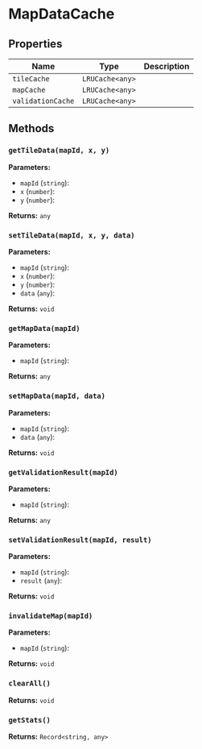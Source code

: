 # MapDataCache

## Properties

| Name | Type | Description |
|------|------|-------------|
| `tileCache` | `LRUCache<any>` |  |
| `mapCache` | `LRUCache<any>` |  |
| `validationCache` | `LRUCache<any>` |  |

## Methods

### `getTileData(mapId, x, y)`

**Parameters:**

- `mapId` (`string`): 
- `x` (`number`): 
- `y` (`number`): 

**Returns:** `any`

### `setTileData(mapId, x, y, data)`

**Parameters:**

- `mapId` (`string`): 
- `x` (`number`): 
- `y` (`number`): 
- `data` (`any`): 

**Returns:** `void`

### `getMapData(mapId)`

**Parameters:**

- `mapId` (`string`): 

**Returns:** `any`

### `setMapData(mapId, data)`

**Parameters:**

- `mapId` (`string`): 
- `data` (`any`): 

**Returns:** `void`

### `getValidationResult(mapId)`

**Parameters:**

- `mapId` (`string`): 

**Returns:** `any`

### `setValidationResult(mapId, result)`

**Parameters:**

- `mapId` (`string`): 
- `result` (`any`): 

**Returns:** `void`

### `invalidateMap(mapId)`

**Parameters:**

- `mapId` (`string`): 

**Returns:** `void`

### `clearAll()`

**Returns:** `void`

### `getStats()`

**Returns:** `Record<string, any>`

